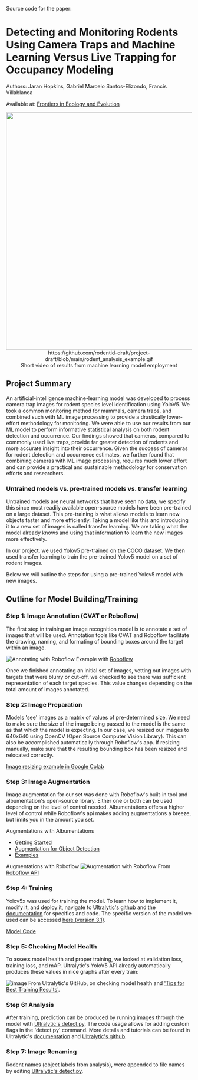 Source code for the paper:
# Detecting and Monitoring Rodents Using Camera Traps and Machine Learning Versus Live Trapping for Occupancy Modeling
Authors: Jaran Hopkins, Gabriel Marcelo Santos-Elizondo, Francis Villablanca

Available at: [Frontiers in Ecology and Evolution](https://www.frontiersin.org/articles/10.3389/fevo.2024.1359201/full?&utm_source=Email_to_authors_&utm_medium=Email&utm_content=T1_11.5e1_author&utm_campaign=Email_publication&field=&journalName=Frontiers_in_Ecology_and_Evolution&id=1359201)

<p align="center"> 
  <img width="700" height="644" src="https://github.com/rodentid-draft/project-draft/blob/main/rodent_analysis_example.gif?raw=true"> 
  <br>
  https://github.com/rodentid-draft/project-draft/blob/main/rodent_analysis_example.gif
  <br>
  Short video of results from machine learning model employment
  <br>
</p>

## Project Summary 
An artificial-intelligence machine-learning model was developed to process camera trap images for rodent species level identification using YoloV5.  We took a common monitoring method for mammals, camera traps, and combined such with ML image processing to provide a drastically lower-effort methodology for monitoring.  We were able to use our results from our ML model to perform informative statistical analysis on both rodent detection and occurrence.  Our findings showed that cameras, compared to commonly used live traps, provide far greater detection of rodents and more accurate insight into their occurrence.  Given the success of cameras for rodent detection and occurrence estimates, we further found that combining cameras with ML image processing, requires much lower effort and can provide a practical and sustainable methodology for conservation efforts and researchers.  

### Untrained models vs. pre-trained models vs. transfer learning
Untrained models are neural networks that have seen no data, we specify this since most readily available open-source models have been pre-trained on a large dataset. This pre-training is what allows models to learn new objects faster and more efficiently. Taking a model like this and introducing it to a new set of images is called transfer learning. We are taking what the model already knows and using that information to learn the new images more effectively.

In our project, we used [Yolov5](https://github.com/ultralytics/yolov5) pre-trained on the [COCO dataset](https://cocodataset.org/#home). We then used transfer learning to train the pre-trained Yolov5 model on a set of rodent images.

Below we will outline the steps for using a pre-trained Yolov5 model with new images.

## Outline for Model Building/Training

### Step 1: Image Annotation (CVAT or Roboflow)
The first step in training an image recognition model is to annotate a set of images that will be used. Annotation tools like CVAT and Roboflow facilitate the drawing, naming, and formating of bounding boxes around the target within an image.

![Annotating with Roboflow](https://github.com/rodentid-draft/project-draft/blob/main/AnnotatingWRoboflow.gif)
Example with [Roboflow](https://docs.roboflow.com/annotate)

Once we finished annotating an initial set of images, vetting out images with targets that were blurry or cut-off, we checked to see there was sufficient representation of each target species. This value changes depending on the total amount of images annotated.

### Step 2: Image Preparation
Models 'see' images as a matrix of values of pre-determined size. We need to make sure the size of the image being passed to the model is the same as that which the model is expecting. In our case, we resized our images to 640x640 using OpenCV (Open Source Computer Vision Library). This can also be accomplished automatically through Roboflow's app. If resizing manually, make sure that the resulting bounding box has been resized and relocated correctly.

[Image resizing example in Google Colab](https://github.com/rodentid-draft/project-draft/blob/main/Example_Resize_bb_and_image.ipynb)

### Step 3: Image Augmentation
Image augmentation for our set was done with Roboflow's built-in tool and albumentation's open-source library. Either one or both can be used depending on the level of control needed. Albumentations offers a higher level of control while Roboflow's api makes adding augmentations a breeze, but limits you in the amount you set.

Augmentations with Albumentations
- [Getting Started](https://github.com/albumentations-team/albumentations#getting-started)
- [Augmentation for Object Detection](https://albumentations.ai/docs/getting_started/bounding_boxes_augmentation/#bounding-boxes-augmentation)
- [Examples](https://albumentations.ai/docs/examples/example_bboxes2/)

Augmentations with Roboflow
![Augmentation with Roboflow](https://user-images.githubusercontent.com/52707386/221254106-0fecd8c5-05b6-4133-965b-23c9a480255b.png)
From [Roboflow API](https://app.roboflow.com/)

### Step 4: Training
Yolov5x was used for training the model. To learn how to implement it, modify it, and deploy it, navigate to [Ultralytic's github](https://github.com/ultralytics/yolov5) and the [documentation](https://github.com/ultralytics/yolov5#documentation) for specifics and code. The specific version of the model we used can be accessed [here (version 3.1)](https://doi.org/10.5281/zenodo.4154370).

[Model Code](https://github.com/ultralytics/yolov5/blob/master/train.py)

### Step 5: Checking Model Health
To assess model health and proper training, we looked at validation loss, training loss, and mAP. Ultralytic's YoloV5 API already automatically produces these values in nice graphs after every train:

![image](https://user-images.githubusercontent.com/52707386/221257905-ac3422b6-c186-43d8-a960-ffb6c5c8d592.png)
From Ultralytic's GitHub, on checking model health and ['Tips for Best Training Results'](https://github.com/ultralytics/yolov5/wiki/Tips-for-Best-Training-Results).

### Step 6: Analysis
After training, prediction can be produced by running images through the model with [Ultralytic's detect.py](https://github.com/ultralytics/yolov5/blob/master/train.py). The code usage allows for adding custom flags in the 'detect.py' command. More details and tutorials can be found in Ultralytic's [documentation](https://github.com/ultralytics/yolov5#documentation) and [Ultralytic's github](https://github.com/ultralytics/yolov5).

### Step 7: Image Renaming
Rodent names (object labels from analysis), were appended to file names by editing [Ultralytic's detect.py](https://github.com/ultralytics/yolov5/blob/master/train.py).
